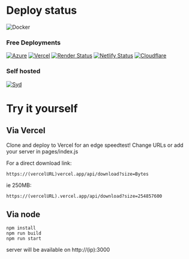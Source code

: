 # Deploy status
![Docker](https://github.com/xiliourt/VercelSpeedtest-Next.JS/actions/workflows/docker.yml/badge.svg)

### Free Deployments
[![Azure](https://deploy-badge.vercel.app/?url=https%3A%2F%2Fspeedjstest-egazh8d6gkdfefar.australiasoutheast-01.azurewebsites.net&name=Azure)](https://speedjstest-egazh8d6gkdfefar.australiasoutheast-01.azurewebsites.net)  [![Vercel](https://deploy-badge.vercel.app/vercel/speedtestjs)](https://speedtestjs.vercel.app/)  [![Render Status](https://deploy-badge.vercel.app/?url=https%3A%2F%2Fspeedtestnextjs.netlify.app%2F&logo=render&name=Render)](https://renderjsspeedtest.onrender.com/)  [![Netlify Status](https://deploy-badge.vercel.app/?url=https%3A%2F%2Fspeedtestnextjs.netlify.app%2F&logo=netlify&name=Netlify)](https://speedtestnextjs.netlify.app)  [![Cloudflare](https://deploy-badge.vercel.app/?url=https%3A%2F%2Fspeedtestnextjs.netlify.app%2F&logo=cloudflare&name=Cloudflare)](https://speedtestjs.pages.dev/)  

### Self hosted
[![Syd](https://deploy-badge.vercel.app/?url=https%3A%2F%2Fjs.s.xiliourt.ovh%2F&name=Syd+%28Onidel%29)](https://js.s.xiliourt.ovh/) 



# Try it yourself
## Via Vercel
Clone and deploy to Vercel for an edge speedtest! Change URLs or add your server in pages/index.js

For a direct download link:
```
https://(vercelURL)vercel.app/api/download?size=Bytes
```

ie 250MB:
```
https://(vercelURL).vercel.app/api/download?size=254857600
```

## Via node
```
npm install
npm run build
npm run start
```
server will be available on http://(ip):3000
